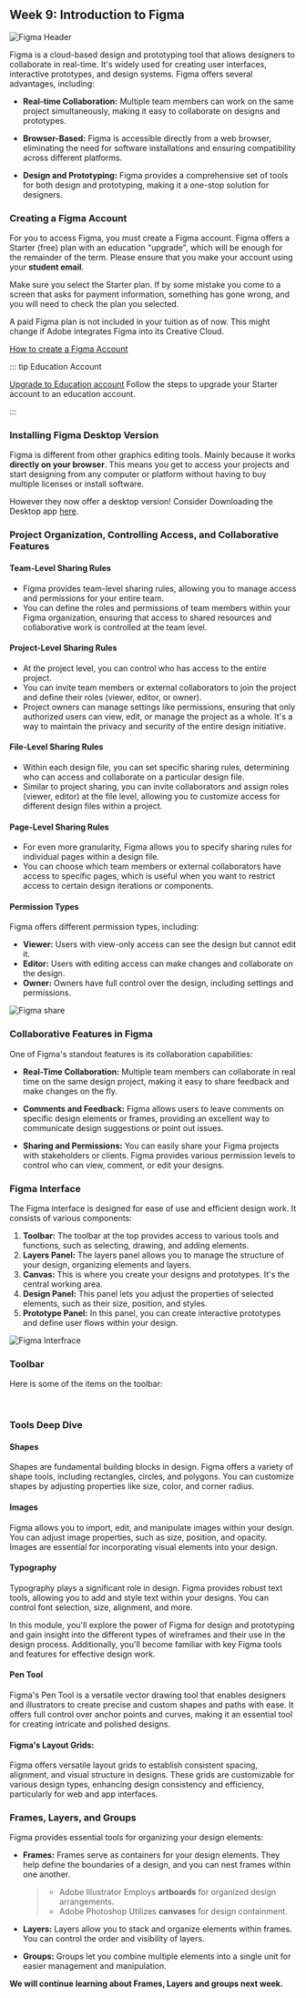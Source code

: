 ## Week 9: Introduction to Figma

![Figma Header](./figma-header.jpg)

Figma is a cloud-based design and prototyping tool that allows designers to collaborate in real-time. It's widely used for creating user interfaces, interactive prototypes, and design systems. Figma offers several advantages, including:

- **Real-time Collaboration:** Multiple team members can work on the same project simultaneously, making it easy to collaborate on designs and prototypes.

- **Browser-Based:** Figma is accessible directly from a web browser, eliminating the need for software installations and ensuring compatibility across different platforms.

- **Design and Prototyping:** Figma provides a comprehensive set of tools for both design and prototyping, making it a one-stop solution for designers.

<YouTube
  title="What's Figma?"
  url="https://www.youtube.com/embed/Cx2dkpBxst8?si=x0DY7jv7moL-fnCX"
/>

### Creating a Figma Account

For you to access Figma, you must create a Figma account. Figma offers a Starter (free) plan with an education "upgrade", which will be enough for the remainder of the term. Please ensure that you make your account using your **student email**.

Make sure you select the Starter plan. If by some mistake you come to a screen that asks for payment information, something has gone wrong, and you will need to check the plan you selected.

A paid Figma plan is not included in your tuition as of now. This might change if Adobe integrates Figma into its Creative Cloud.

[How to create a Figma Account](https://help.figma.com/hc/en-us/articles/360039811114-Create-a-Figma-account)

::: tip Education Account

[Upgrade to Education account](https://www.figma.com/education/)
Follow the steps to upgrade your Starter account to an education account.

:::

### Installing Figma Desktop Version

Figma is different from other graphics editing tools. Mainly because it works **directly on your browser**. This means you get to access your projects and start designing from any computer or platform without having to buy multiple licenses or install software.

However they now offer a desktop version! Consider Downloading the Desktop app [here](https://www.figma.com/downloads/).

### Project Organization, Controlling Access, and Collaborative Features

#### Team-Level Sharing Rules

- Figma provides team-level sharing rules, allowing you to manage access and permissions for your entire team.
- You can define the roles and permissions of team members within your Figma organization, ensuring that access to shared resources and collaborative work is controlled at the team level.

#### Project-Level Sharing Rules

- At the project level, you can control who has access to the entire project.
- You can invite team members or external collaborators to join the project and define their roles (viewer, editor, or owner).
- Project owners can manage settings like permissions, ensuring that only authorized users can view, edit, or manage the project as a whole. It's a way to maintain the privacy and security of the entire design initiative.

#### File-Level Sharing Rules

- Within each design file, you can set specific sharing rules, determining who can access and collaborate on a particular design file.
- Similar to project sharing, you can invite collaborators and assign roles (viewer, editor) at the file level, allowing you to customize access for different design files within a project.

#### Page-Level Sharing Rules

- For even more granularity, Figma allows you to specify sharing rules for individual pages within a design file.
- You can choose which team members or external collaborators have access to specific pages, which is useful when you want to restrict access to certain design iterations or components.

#### Permission Types

Figma offers different permission types, including:

- **Viewer:** Users with view-only access can see the design but cannot edit it.
- **Editor:** Users with editing access can make changes and collaborate on the design.
- **Owner:** Owners have full control over the design, including settings and permissions.

![Figma share](./figma-share.png)

### Collaborative Features in Figma

One of Figma's standout features is its collaboration capabilities:

- **Real-Time Collaboration:** Multiple team members can collaborate in real time on the same design project, making it easy to share feedback and make changes on the fly.

- **Comments and Feedback:** Figma allows users to leave comments on specific design elements or frames, providing an excellent way to communicate design suggestions or point out issues.

- **Sharing and Permissions:** You can easily share your Figma projects with stakeholders or clients. Figma provides various permission levels to control who can view, comment, or edit your designs.

### Figma Interface

The Figma interface is designed for ease of use and efficient design work. It consists of various components:

1. **Toolbar:** The toolbar at the top provides access to various tools and functions, such as selecting, drawing, and adding elements.
2. **Layers Panel:** The layers panel allows you to manage the structure of your design, organizing elements and layers.
3. **Canvas:** This is where you create your designs and prototypes. It's the central working area.
4. **Design Panel:** This panel lets you adjust the properties of selected elements, such as their size, position, and styles.
5. **Prototype Panel:** In this panel, you can create interactive prototypes and define user flows within your design.

![Figma Interfrace](./figma-interfrace.png)

### Toolbar

Here is some of the items on the toolbar:

<br>
<TwoColumnComponent
imageSrc="/course-site/moduleImages/week9/figma.png"
title="Main Menu"
description="The Main Menu in Figma is a primary navigation interface that provides access to various essential functions and features within the application. It typically contains options for creating new files, opening existing projects, managing account settings, and accessing tools for collaboration, sharing, and organization."
imageSize="50px"
/>

<TwoColumnComponent
imageSrc="/course-site/moduleImages/week9/move.png"
title="Move"
description="The Move tool in Figma is used to reposition elements within your design canvas. It allows you to click and drag elements to new locations, ensuring precise placement."
imageSize="50px"
/>

<TwoColumnComponent
imageSrc="/course-site/moduleImages/week9/scale.png"
title="Scale"
description="The Scale tool in Figma is specifically designed for resizing elements. You can use it to adjust the size of elements, maintaining proportions if needed, to achieve the desired dimensions in your design."
imageSize="50px"
/>

<TwoColumnComponent
imageSrc="/course-site/moduleImages/week9/frame.png"
title="Frame"
description="Frames serve as containers for your design elements, helping to define the boundaries of a design. You can nest frames within each other, enabling structured layouts."
imageSize="50px"
/>

<TwoColumnComponent
imageSrc="/course-site/moduleImages/week9/section.png"
title="Section"
description="Sections are used to organize and group different parts of your design project. They help you keep your project organized and navigate through large files."
imageSize="50px"
/>

<TwoColumnComponent
imageSrc="/course-site/moduleImages/week9/slice.png"
title="Slice"
description="Slices are used for exporting specific portions of your design. You can define areas within your design file that you want to export as separate images or assets."
imageSize="50px"
/>

<TwoColumnComponent
imageSrc="/course-site/moduleImages/week9/shape.png"
title="Shapes"
description="Shape tools in Figma allow you to create fundamental design elements like rectangles, circles, and polygons. You can customize these shapes by adjusting properties such as size, color, and corner radius."
imageSize="50px"
/>

<TwoColumnComponent
imageSrc="/course-site/moduleImages/week9/creation.png"
title="Creation Tools"
description="These tools encompass a range of drawing and creation tools that enable you to create custom design elements, illustrations, and shapes."
imageSize="50px"
/>

<TwoColumnComponent
imageSrc="/course-site/moduleImages/week9/text.png"
title="Text"
description="The text tool allows you to add and customize text within your designs. You can set fonts, styles, and formatting for text elements."
imageSize="50px"
/>

<TwoColumnComponent
imageSrc="/course-site/moduleImages/week9/resources.png"
title="Resources"
description="Resources typically refer to design assets, including images, icons, and files, that are used in your project. Figma provides a way to manage and organize these resources."
imageSize="50px"
/>

<TwoColumnComponent
imageSrc="/course-site/moduleImages/week9/hand.png"
title="Hand Tool"
description="The hand tool lets you navigate and pan around the design canvas, especially when working on large or zoomed-in projects."
imageSize="50px"
/>

<TwoColumnComponent
imageSrc="/course-site/moduleImages/week9/comment.png"
title="Add Comment"
description="The comment tool enables collaboration by allowing team members to leave comments and feedback on specific parts of the design. It's valuable for communication and review during the design process."
imageSize="50px"
/>

### Tools Deep Dive

<VideoCard youtubeTitle="Figma Tutorial: Shape Tools" youtubeUrl="https://www.youtube.com/embed/gnscqweM_NU?si=EO38vKkQjpkE3veB" :isFirst="true">

#### Shapes

Shapes are fundamental building blocks in design. Figma offers a variety of shape tools, including rectangles, circles, and polygons. You can customize shapes by adjusting properties like size, color, and corner radius.

</VideoCard>

<VideoCard youtubeTitle="Figma Tutorial: Images" youtubeUrl="https://www.youtube.com/embed/saoB8uqUAH8?si=d90glHQGjqzfiKQb">

#### Images

Figma allows you to import, edit, and manipulate images within your design. You can adjust image properties, such as size, position, and opacity. Images are essential for incorporating visual elements into your design.

</VideoCard>

<VideoCard youtubeTitle="Figma Tutorial: Text Tool and Fonts" youtubeUrl="https://www.youtube.com/embed/5i-ebNTjad8?si=HgKyBLj__lRA-x2r">

#### Typography

Typography plays a significant role in design. Figma provides robust text tools, allowing you to add and style text within your designs. You can control font selection, size, alignment, and more.

In this module, you'll explore the power of Figma for design and prototyping and gain insight into the different types of wireframes and their use in the design process. Additionally, you'll become familiar with key Figma tools and features for effective design work.

</VideoCard>

<VideoCard youtubeTitle="Figma Tutorial: Pen Tool Basics & Vector Networks" youtubeUrl="https://www.youtube.com/embed/5x2uHUB_pzw?si=zFfHO7WTcksdET9r">

#### Pen Tool

Figma's Pen Tool is a versatile vector drawing tool that enables designers and illustrators to create precise and custom shapes and paths with ease. It offers full control over anchor points and curves, making it an essential tool for creating intricate and polished designs.

</VideoCard>

<VideoCard youtubeTitle="Figma Tutorial: Layout Grids" youtubeUrl="https://www.youtube.com/embed/zd8wrAdURN0?si=PLsBfMyviTA7NxL_">

#### Figma's Layout Grids:

Figma offers versatile layout grids to establish consistent spacing, alignment, and visual structure in designs. These grids are customizable for various design types, enhancing design consistency and efficiency, particularly for web and app interfaces.

</VideoCard>

### Frames, Layers, and Groups

Figma provides essential tools for organizing your design elements:

- **Frames:** Frames serve as containers for your design elements. They help define the boundaries of a design, and you can nest frames within one another.

  > - Adobe Illustrator Employs **artboards** for organized design arrangements.
  > - Adobe Photoshop Utilizes **canvases** for design containment.

- **Layers:** Layers allow you to stack and organize elements within frames. You can control the order and visibility of layers.

- **Groups:** Groups let you combine multiple elements into a single unit for easier management and manipulation.

**We will continue learning about Frames, Layers and groups next week.**
